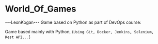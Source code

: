 # World_Of_Games
---LeonKogan---
Game based on Python as part of DevOps course:

Game based mainly with Python, (`Using Git, Docker, Jenkins, Selenium, Rest API...`)
